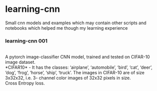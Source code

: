 # learning-cnn
Small cnn models and examples which may contain other scripts and notebooks which helped me though my learning experience

### learning-cnn 001
<br />
  A pytorch image-classifier CNN model, trained and tested on CIFAR-10 image dataset. <br />
 *CIFAR10* - It has the classes: ‘airplane’, ‘automobile’, ‘bird’, ‘cat’, ‘deer’, ‘dog’, ‘frog’, ‘horse’, ‘ship’, ‘truck’. The images in CIFAR-10 are of size 3x32x32, i.e. 3-      channel color images of 32x32 pixels in size. <br  />
 Cross Entropy loss. <br />
 
 

